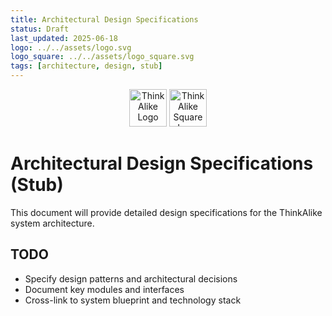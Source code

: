 ```yaml
---
title: Architectural Design Specifications
status: Draft
last_updated: 2025-06-18
logo: ../../assets/logo.svg
logo_square: ../../assets/logo_square.svg
tags: [architecture, design, stub]
---
```


<p align="center">
  <img src="../../assets/logo.svg" alt="ThinkAlike Logo" height="60"/>
  <img src="../../assets/logo_square.svg" alt="ThinkAlike Square Logo" height="60"/>
</p>

# Architectural Design Specifications (Stub)

This document will provide detailed design specifications for the ThinkAlike system architecture.

## TODO
- Specify design patterns and architectural decisions
- Document key modules and interfaces
- Cross-link to system blueprint and technology stack
